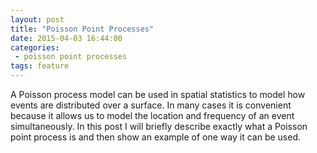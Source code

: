 ```yaml
---
layout: post
title: "Poisson Point Processes"
date: 2015-04-03 16:44:00
categories:
 - poisson point processes
tags: feature
---
```


A Poisson process model can be used in spatial statistics to model how events are distributed over a surface. In many cases it is convenient because it allows us to model the location and frequency of an event simultaneously. In this post I will briefly describe exactly what a Poisson point process is and then show an example of one way it can be used.
